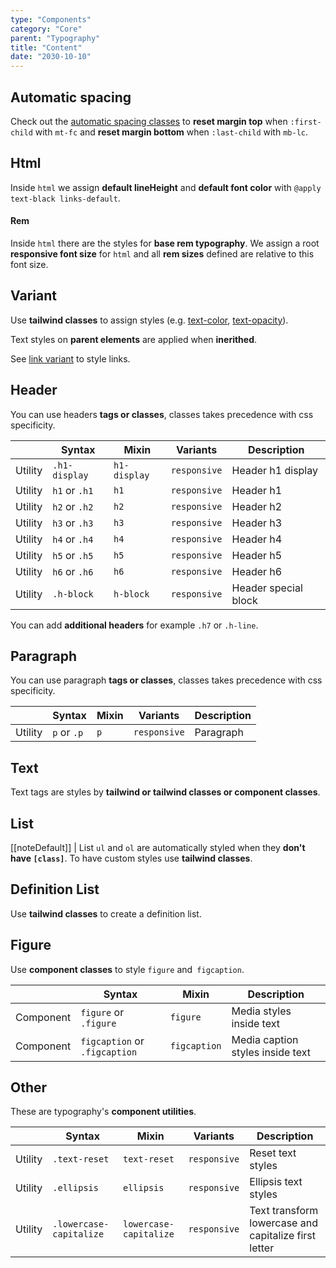 ```yaml
---
type: "Components"
category: "Core"
parent: "Typography"
title: "Content"
date: "2030-10-10"
---
```


## Automatic spacing

Check out the [automatic spacing classes](/components/core/structure/css#utils) to **reset margin top** when `:first-child` with `mt-fc` and **reset margin bottom** when `:last-child` with `mb-lc`.

## Html

Inside `html` we assign **default lineHeight** and **default font color** with `@apply text-black links-default`.

#### Rem

Inside `html` there are the styles for **base rem typography**. We assign a root **responsive font size** for `html` and all **rem sizes** defined are relative to this font size.

## Variant

Use **tailwind classes** to assign styles (e.g. [text-color](https://tailwindcss.com/docs/text-color), [text-opacity](https://tailwindcss.com/docs/text-opacity)).

Text styles on **parent elements** are applied when **inerithed**.

See [link variant](/components/core/link#variant) to style links.

<demo>
  <demovanilla src="vanilla/components/core/typography/variant">
  </demovanilla>
</demo>

## Header

You can use headers **tags or classes**, classes takes precedence with css specificity.

<div class="table-scroll">

|                      | Syntax                          | Mixin            | Variants               | Description                   |
| ----------------------- | ---------------------------- | -----------------| ----------------------------- |----------------------------- |
| Utility                  | `.h1-display`       | `h1-display`                | `responsive`                | Header h1 display            |
| Utility                  | `h1` or `.h1`       | `h1`                | `responsive`                | Header h1            |
| Utility                  | `h2` or `.h2`       | `h2`                | `responsive`                | Header h2            |
| Utility                  | `h3` or `.h3`       | `h3`                | `responsive`                | Header h3            |
| Utility                  | `h4` or `.h4`       | `h4`                | `responsive`                | Header h4            |
| Utility                  | `h5` or `.h5`       | `h5`                | `responsive`                | Header h5            |
| Utility                  | `h6` or `.h6`       | `h6`                | `responsive`                | Header h6            |
| Utility                  | `.h-block`       | `h-block`                | `responsive`                | Header special block            |

</div>

<demo>
  <demovanilla src="vanilla/components/core/typography/headers">
  </demovanilla>
</demo>

You can add **additional headers** for example `.h7` or `.h-line`.

## Paragraph

You can use paragraph **tags or classes**, classes takes precedence with css specificity.

<div class="table-scroll">

|                      | Syntax                          | Mixin            | Variants               | Description                   |
| ----------------------- | ---------------------------- | -----------------| ----------------------------- |----------------------------- |
| Utility                  | `p` or `.p`       | `p`                | `responsive`                | Paragraph            |

</div>

<demo>
  <demovanilla src="vanilla/components/core/typography/paragraph">
  </demovanilla>
</demo>

## Text

Text tags are styles by **tailwind or tailwind classes or component classes**.

<demo>
  <demovanilla src="vanilla/components/core/typography/text">
  </demovanilla>
</demo>

## List

[[noteDefault]]
| List `ul` and `ol` are automatically styled when they **don't have `[class]`**. To have custom styles use **tailwind classes**.

<demo>
  <demovanilla src="vanilla/components/core/typography/list">
  </demovanilla>
</demo>

## Definition List

Use **tailwind classes** to create a definition list.

<demo>
  <demovanilla src="vanilla/components/core/typography/definition-list">
  </demovanilla>
</demo>

## Figure

Use **component classes** to style `figure` and` figcaption`.

<div class="table-scroll">

|                      | Syntax                          | Mixin            | Description                   |
| ----------------------- | ----------------------------------------- | -----------------------------| ----------------------------- |
| Component                  | `figure` or `.figure`                     | `figure`                | Media styles inside text            |
| Component                  | `figcaption` or `.figcaption`                     | `figcaption`                | Media caption styles inside text            |

</div>

<demo>
  <demovanilla src="vanilla/components/core/typography/figure">
  </demovanilla>
</demo>

## Other

These are typography's **component utilities**.

<div class="table-scroll">

|                      | Syntax                          | Mixin            | Variants               | Description                   |
| ----------------------- | ---------------------------- | -----------------| ----------------------------- |----------------------------- |
| Utility                  | `.text-reset`       | `text-reset`                | `responsive`                | Reset text styles            |
| Utility                  | `.ellipsis`       | `ellipsis`                | `responsive`                | Ellipsis text styles            |
| Utility                  | `.lowercase-capitalize`       | `lowercase-capitalize`                | `responsive`                | Text transform lowercase and capitalize first letter            |

</div>
